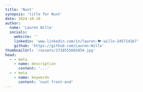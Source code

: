 ```yaml
---
title: 'Nuxt'
synopsis: 'title for Nuxt'
date: 2024-10-10
author:
  name: 'Lauren Wille'
  socials:
    website: ''
    linkedin: 'www.linkedin.com/in/lauren-🐦-wille-2457141b7'
    github: 'https://github.com/Lauren-Wille'
thumbnailUrl: '/assets/1728555601054.jpg'
head:
  - - meta
    - name: description
      content: '...'
  - - meta
    - name: keywords
      content: 'nuxt front-end'
---
```

